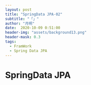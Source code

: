 ```yaml
---
layout: post
title: "SpringData JPA-02"
subtitle: "「」"
author: "月明"
date:  2020-10-09 0:51:00
header-img: "assets/background13.png"
header-mask: 0.3
tags:
  - FramWork
  - Spring Data JPA
---
```


# SpringData JPA